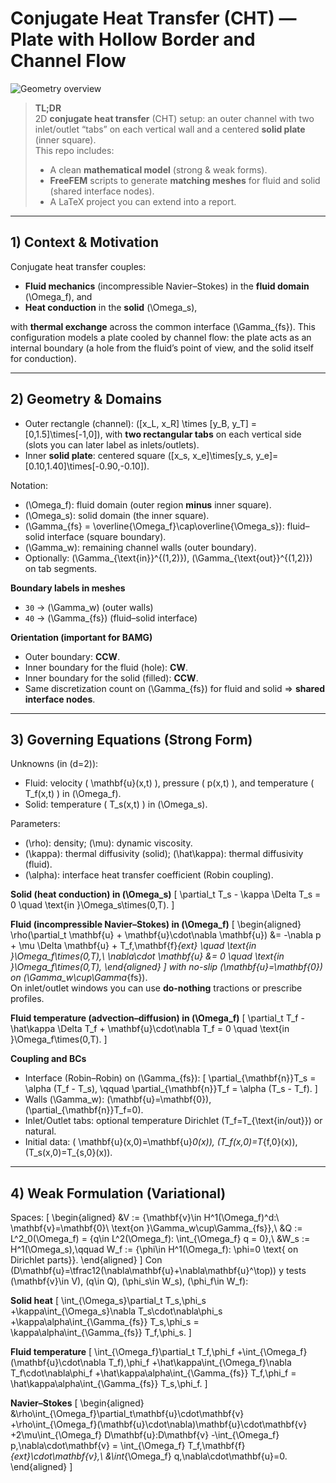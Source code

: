 # Conjugate Heat Transfer (CHT) — Plate with Hollow Border and Channel Flow

![Geometry overview](docs/cht-geometry.png)

> **TL;DR**  
> 2D **conjugate heat transfer** (CHT) setup: an outer channel with two inlet/outlet “tabs” on each vertical wall and a centered **solid plate** (inner square).  
> This repo includes:
> - A clean **mathematical model** (strong & weak forms).
> - **FreeFEM** scripts to generate **matching meshes** for fluid and solid (shared interface nodes).
> - A LaTeX project you can extend into a report.

---

## 1) Context & Motivation

Conjugate heat transfer couples:
- **Fluid mechanics** (incompressible Navier–Stokes) in the **fluid domain** \(\Omega_f\), and
- **Heat conduction** in the **solid** \(\Omega_s\),

with **thermal exchange** across the common interface \(\Gamma_{fs}\). This configuration models a plate cooled by channel flow: the plate acts as an internal boundary (a hole from the fluid’s point of view, and the solid itself for conduction).

---

## 2) Geometry & Domains

- Outer rectangle (channel): \([x_L, x_R] \times [y_B, y_T] = [0,1.5]\times[-1,0]\), with **two rectangular tabs** on each vertical side (slots you can later label as inlets/outlets).
- Inner **solid plate**: centered square \([x_s, x_e]\times[y_s, y_e]=[0.10,1.40]\times[-0.90,-0.10]\).

Notation:
- \(\Omega_f\): fluid domain (outer region **minus** inner square).
- \(\Omega_s\): solid domain (the inner square).
- \(\Gamma_{fs} = \overline{\Omega_f}\cap\overline{\Omega_s}\): fluid–solid interface (square boundary).
- \(\Gamma_w\): remaining channel walls (outer boundary).
- Optionally: \(\Gamma_{\text{in}}^{(1,2)}\), \(\Gamma_{\text{out}}^{(1,2)}\) on tab segments.

**Boundary labels in meshes**
- `30` → \(\Gamma_w\) (outer walls)
- `40` → \(\Gamma_{fs}\) (fluid–solid interface)

**Orientation (important for BAMG)**
- Outer boundary: **CCW**.
- Inner boundary for the fluid (hole): **CW**.
- Inner boundary for the solid (filled): **CCW**.
- Same discretization count on \(\Gamma_{fs}\) for fluid and solid ⇒ **shared interface nodes**.

---

## 3) Governing Equations (Strong Form)

Unknowns (in \(d=2\)):
- Fluid: velocity \( \mathbf{u}(x,t) \), pressure \( p(x,t) \), and temperature \( T_f(x,t) \) in \(\Omega_f\).
- Solid: temperature \( T_s(x,t) \) in \(\Omega_s\).

Parameters:
- \(\rho\): density; \(\mu\): dynamic viscosity.  
- \(\kappa\): thermal diffusivity (solid); \(\hat\kappa\): thermal diffusivity (fluid).  
- \(\alpha\): interface heat transfer coefficient (Robin coupling).

**Solid (heat conduction) in \(\Omega_s\)**
\[
\partial_t T_s - \kappa \Delta T_s = 0 \quad \text{in }\Omega_s\times(0,T).
\]

**Fluid (incompressible Navier–Stokes) in \(\Omega_f\)**
\[
\begin{aligned}
\rho(\partial_t \mathbf{u} + \mathbf{u}\cdot\nabla \mathbf{u})
&= -\nabla p + \mu \Delta \mathbf{u} + T_f\,\mathbf{f}_{ext}
\quad \text{in }\Omega_f\times(0,T),\\
\nabla\cdot \mathbf{u} &= 0 \quad \text{in }\Omega_f\times(0,T),
\end{aligned}
\]
with no-slip \(\mathbf{u}=\mathbf{0}\) on \(\Gamma_w\cup\Gamma_{fs}\).  
On inlet/outlet windows you can use **do-nothing** tractions or prescribe profiles.

**Fluid temperature (advection–diffusion) in \(\Omega_f\)**
\[
\partial_t T_f - \hat\kappa \Delta T_f + \mathbf{u}\cdot\nabla T_f = 0
\quad \text{in }\Omega_f\times(0,T).
\]

**Coupling and BCs**
- Interface (Robin–Robin) on \(\Gamma_{fs}\):
\[
\partial_{\mathbf{n}}T_s = \alpha (T_f - T_s), 
\qquad
\partial_{\mathbf{n}}T_f = \alpha (T_s - T_f).
\]
- Walls \(\Gamma_w\): \(\mathbf{u}=\mathbf{0}\), \(\partial_{\mathbf{n}}T_f=0\).
- Inlet/Outlet tabs: optional temperature Dirichlet \(T_f=T_{\text{in/out}}\) or natural.
- Initial data: \( \mathbf{u}(x,0)=\mathbf{u}_0(x)\), \(T_f(x,0)=T_{f,0}(x)\), \(T_s(x,0)=T_{s,0}(x)\).

---

## 4) Weak Formulation (Variational)

Spaces:
\[
\begin{aligned}
&V := \{\mathbf{v}\in H^1(\Omega_f)^d:\ \mathbf{v}=\mathbf{0}\ \text{on }\Gamma_w\cup\Gamma_{fs}\},\\
&Q := L^2_0(\Omega_f) = \{q\in L^2(\Omega_f): \int_{\Omega_f} q = 0\},\\
&W_s := H^1(\Omega_s),\qquad
W_f := \{\phi\in H^1(\Omega_f): \phi=0 \text{ on Dirichlet parts}\}.
\end{aligned}
\]
Con \(D\mathbf{u}=\tfrac12(\nabla\mathbf{u}+\nabla\mathbf{u}^\top)\) y tests \(\mathbf{v}\in V\), \(q\in Q\), \(\phi_s\in W_s\), \(\phi_f\in W_f\):

**Solid heat**
\[
\int_{\Omega_s}\partial_t T_s\,\phi_s
+\kappa\int_{\Omega_s}\nabla T_s\cdot\nabla\phi_s
+\kappa\alpha\int_{\Gamma_{fs}} T_s\,\phi_s
= \kappa\alpha\int_{\Gamma_{fs}} T_f\,\phi_s.
\]

**Fluid temperature**
\[
\int_{\Omega_f}\partial_t T_f\,\phi_f
+\int_{\Omega_f}(\mathbf{u}\cdot\nabla T_f)\,\phi_f
+\hat\kappa\int_{\Omega_f}\nabla T_f\cdot\nabla\phi_f
+\hat\kappa\alpha\int_{\Gamma_{fs}} T_f\,\phi_f
= \hat\kappa\alpha\int_{\Gamma_{fs}} T_s\,\phi_f.
\]

**Navier–Stokes**
\[
\begin{aligned}
&\rho\int_{\Omega_f}\partial_t\mathbf{u}\cdot\mathbf{v}
+\rho\int_{\Omega_f}(\mathbf{u}\cdot\nabla)\mathbf{u}\cdot\mathbf{v}
+2\mu\int_{\Omega_f} D\mathbf{u}:D\mathbf{v}
-\int_{\Omega_f} p\,\nabla\cdot\mathbf{v}
= \int_{\Omega_f} T_f\,\mathbf{f}_{ext}\cdot\mathbf{v},\\
&\int_{\Omega_f} q\,\nabla\cdot\mathbf{u}=0.
\end{aligned}
\]
